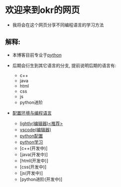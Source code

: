 # 欢迎来到okr的网页

- 我将会在这个网页分享不同编程语言的学习方法
## 解释:

- 本博客目前专业于[python](https://www.python.org/)
-  后期会衍生到其它语言的分支, 提前说明后期的语言有:
   - c++
   - java
   - html
   - css
   - js
   - python进阶

-  [配置环境与编程语言](配置环境与编程语言章节说明.md)
   - [lightly(编辑器)<推荐>](编辑器/lightly/lightly.md) 
   - [vscode(编辑器)](vscode_安装_配置_优化.md)
   - [python配置](python.md)
   - [python学习](python_基础学习.md)
   - [c++(开发中)]
   - [java(开发中)]
   - [html(开发中)]
   - [css(开发中)]
   - [js(开发中)]
   - [python进阶(开发中)]
